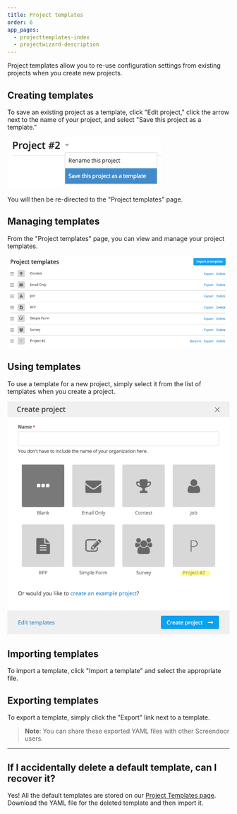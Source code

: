 ```yaml
---
title: Project templates
order: 6
app_pages:
  - projecttemplates-index
  - projectwizard-description
---
```


Project templates allow you to re-use configuration settings from existing projects when you create new projects.

## Creating templates

To save an existing project as a template, click "Edit project," click the arrow next to the name of your project, and select "Save this project as a template."

![save project as template](../images/save_project_as_template.png)

You will then be re-directed to the "Project templates" page.

## Managing templates

From the "Project templates" page, you can view and manage your project templates.

![project templates](../images/project_templates.png)

## Using templates

To use a template for a new project, simply select it from the list of templates when you create a project.

![create project from template](../images/create_project_from_template.png)

## Importing templates

To import a template, click "Import a template" and select the appropriate file.

## Exporting templates

To export a template, simply click the "Export" link next to a template.

> **Note**: You can share these exported YAML files with other Screendoor users.

---
## If I accidentally delete a default template, can I recover it?
Yes! All the default templates are stored on our [Project Templates page](https://github.com/dobtco/screendoor-project-templates). Download the YAML file for the deleted template and then import it.
